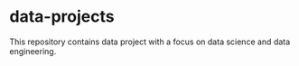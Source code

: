 # data-projects
 This repository contains data project with a focus on data science and data engineering.
